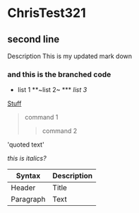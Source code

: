 # ChrisTest321
## second line
Description
This is my updated mark down
### and this is the branched code

* list 1
  **~list 2~
  *** _list 3_

[Stuff](www.stuff.co.nz)
>command 1
>>command 2

'quoted text'

<i>this is italics?<i>

 | Syntax      | Description |
| ----------- | ----------- |
| Header      | Title       |
| Paragraph   | Text        |
